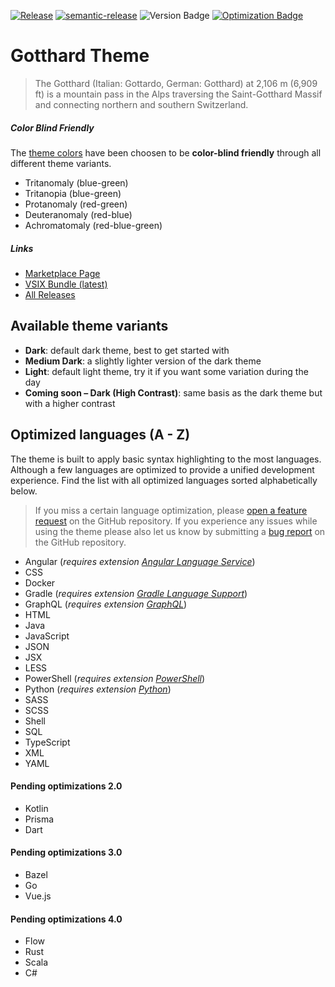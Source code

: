[![Release](https://github.com/janbiasi/vscode-gotthard-theme/actions/workflows/release.yml/badge.svg)](https://github.com/janbiasi/vscode-gotthard-theme/actions/workflows/release.yml) [![semantic-release](https://img.shields.io/badge/%20%20%F0%9F%93%A6%F0%9F%9A%80-semantic--release-e10079.svg)](https://github.com/semantic-release/semantic-release)
![Version Badge](https://img.shields.io/vscode-marketplace/v/janbiasi.gotthard-theme.svg) [![Optimization Badge](https://img.shields.io/badge/Optimized%20Languages%20%26%20Tools-20-orange.svg)](https://img.shields.io/badge/Optimized%20Languages%20%26%20Tools-20-orange)

# Gotthard Theme

> The Gotthard (Italian: Gottardo, German: Gotthard) at 2,106 m (6,909 ft) is a mountain pass in the Alps traversing the Saint-Gotthard Massif and connecting northern and southern Switzerland.

##### Color Blind Friendly

The [theme colors](https://github.com/janbiasi/vscode-gotthard-theme/blob/main/docs/COLORS.md) have been choosen to be **color-blind friendly** through all different theme variants.

- Tritanomaly (blue-green)
- Tritanopia (blue-green)
- Protanomaly (red-green)
- Deuteranomaly (red-blue)
- Achromatomaly (red-blue-green)

##### Links

- [Marketplace Page](https://marketplace.visualstudio.com/items?itemName=janbiasi.gotthard-theme)
- [VSIX Bundle (latest)](https://github.com/janbiasi/vscode-gotthard-theme/tree/main/bin)
- [All Releases](https://github.com/janbiasi/vscode-gotthard-theme/releases)

## Available theme variants

- **Dark**: default dark theme, best to get started with
- **Medium Dark**: a slightly lighter version of the dark theme
- **Light**: default light theme, try it if you want some variation during the day
- **Coming soon – Dark (High Contrast)**: same basis as the dark theme but with a higher contrast

## Optimized languages (A - Z)

The theme is built to apply basic syntax highlighting to the most languages. Although a few languages are optimized to provide a unified development experience. Find the list with all optimized languages sorted alphabetically below.

> If you miss a certain language optimization, please [open a feature request](https://github.com/janbiasi/vscode-gotthard-theme/issues/new?assignees=&labels=language-optimization&template=language-optimization.md&title=Language+Optimization+%E2%80%93+%3Clanguage%3E) on the GitHub repository. If you experience any issues while using the theme please also let us know by submitting a [bug report](https://github.com/janbiasi/vscode-gotthard-theme/issues/new?assignees=&labels=bug&template=bug-report.md&title=Issue+with+...) on the GitHub repository.

- Angular (_requires extension [Angular Language Service](https://marketplace.visualstudio.com/items?itemName=Angular.ng-template)_)
- CSS
- Docker
- Gradle (_requires extension [Gradle Language Support](https://marketplace.visualstudio.com/items?itemName=naco-siren.gradle-language)_)
- GraphQL (_requires extension [GraphQL](https://marketplace.visualstudio.com/items?itemName=GraphQL.vscode-graphql)_)
- HTML
- Java
- JavaScript
- JSON
- JSX
- LESS
- PowerShell (_requires extension [PowerShell](https://marketplace.visualstudio.com/items?itemName=ms-vscode.PowerShell)_)
- Python (_requires extension [Python](https://marketplace.visualstudio.com/items?itemName=ms-python.python)_)
- SASS
- SCSS
- Shell
- SQL
- TypeScript
- XML
- YAML

#### Pending optimizations 2.0

- Kotlin
- Prisma
- Dart

#### Pending optimizations 3.0

- Bazel
- Go
- Vue.js

#### Pending optimizations 4.0

- Flow
- Rust
- Scala
- C#
